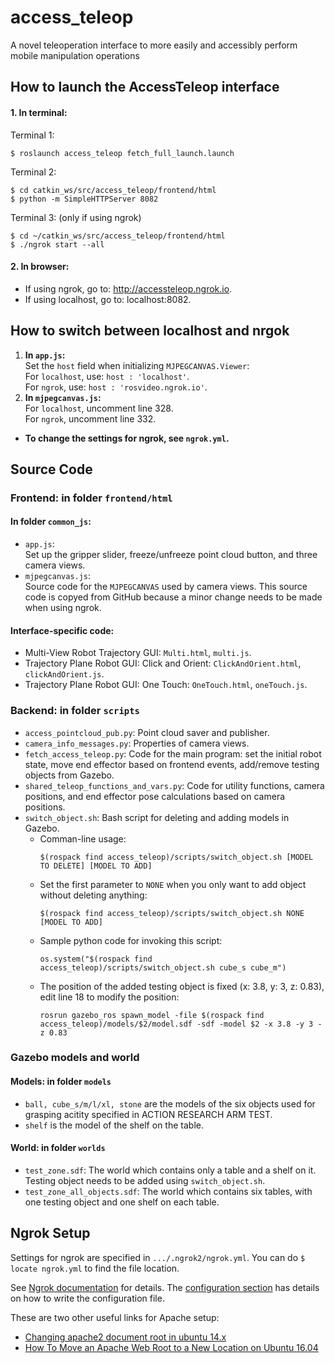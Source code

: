 # access_teleop
A novel teleoperation interface to more easily and accessibly perform mobile manipulation operations

## How to launch the AccessTeleop interface
#### 1. In terminal:  
Terminal 1:  
```
$ roslaunch access_teleop fetch_full_launch.launch
```
Terminal 2:  
```
$ cd catkin_ws/src/access_teleop/frontend/html  
$ python -m SimpleHTTPServer 8082  
```
Terminal 3: (only if using ngrok)  
```
$ cd ~/catkin_ws/src/access_teleop/frontend/html  
$ ./ngrok start --all  
```

#### 2. In browser:  
* If using ngrok, go to: http://accessteleop.ngrok.io.  
* If using localhost, go to: localhost:8082.  


## How to switch between localhost and nrgok  
1. **In `app.js`:**  
Set the `host` field when initializing `MJPEGCANVAS.Viewer`:  
For `localhost`, use: `host : 'localhost'`.  
For `ngrok`, use: `host : 'rosvideo.ngrok.io'`.  
2. **In `mjpegcanvas.js`:**  
For `localhost`, uncomment line 328.  
For `ngrok`, uncomment line 332.  

* **To change the settings for ngrok, see `ngrok.yml`.**


## Source Code
### **Frontend:** in folder `frontend/html`
#### In folder `common_js`:  
* `app.js`:  
Set up the gripper slider, freeze/unfreeze point cloud button, and three camera views.  
* `mjpegcanvas.js`:  
Source code for the `MJPEGCANVAS` used by camera views. This source code is copyed from GitHub because a minor change needs to be made when using ngrok.  

#### Interface-specific code:  
* Multi-View Robot Trajectory GUI: `Multi.html`, `multi.js`.  
* Trajectory Plane Robot GUI: Click and Orient: `ClickAndOrient.html`, `clickAndOrient.js`.  
* Trajectory Plane Robot GUI: One Touch: `OneTouch.html`, `oneTouch.js`.  

### **Backend:** in folder `scripts`
* `access_pointcloud_pub.py`: Point cloud saver and publisher.  
* `camera_info_messages.py`: Properties of camera views.  
* `fetch_access_teleop.py`: Code for the main program: set the initial robot state, move end effector based on frontend events, add/remove testing objects from Gazebo.   
* `shared_teleop_functions_and_vars.py`: Code for utility functions, camera positions, and end effector pose calculations based on camera positions.  
* `switch_object.sh`: Bash script for deleting and adding models in Gazebo.  
  - Comman-line usage:  
    ```
    $(rospack find access_teleop)/scripts/switch_object.sh [MODEL TO DELETE] [MODEL TO ADD]
    ```
  - Set the first parameter to `NONE` when you only want to add object without deleting anything:  
    ```
    $(rospack find access_teleop)/scripts/switch_object.sh NONE [MODEL TO ADD]
    ```
  - Sample python code for invoking this script:
    ```
    os.system("$(rospack find access_teleop)/scripts/switch_object.sh cube_s cube_m")
    ```  
  - The position of the added testing object is fixed (x: 3.8, y: 3, z: 0.83), edit line 18 to modify the position:  
    ```
    rosrun gazebo_ros spawn_model -file $(rospack find access_teleop)/models/$2/model.sdf -sdf -model $2 -x 3.8 -y 3 -z 0.83
    ```   

### **Gazebo models and world**
#### Models: in folder `models`  
* `ball, cube_s/m/l/xl, stone` are the models of the six objects used for grasping acitity specified in ACTION RESEARCH ARM TEST.
* `shelf` is the model of the shelf on the table.
#### World: in folder `worlds`
* `test_zone.sdf`: The world which contains only a table and a shelf on it. Testing object needs to be added using `switch_object.sh`.  
* `test_zone_all_objects.sdf`: The world which contains six tables, with one testing object and one shelf on each table.  

## Ngrok Setup
Settings for ngrok are specified in `.../.ngrok2/ngrok.yml`. You can do `$ locate ngrok.yml` to find the file location.  

See [Ngrok documentation](https://ngrok.com/docs) for details. The [configuration section](https://ngrok.com/docs#config) has details on how to write the configuration file. 

These are two other useful links for Apache setup: 
* [Changing apache2 document root in ubuntu 14.x](https://julienrenaux.fr/2015/04/06/changing-apache2-document-root-in-ubuntu-14-x/)  
* [How To Move an Apache Web Root to a New Location on Ubuntu 16.04](https://www.digitalocean.com/community/tutorials/how-to-move-an-apache-web-root-to-a-new-location-on-ubuntu-16-04)